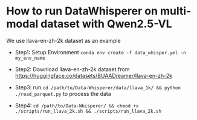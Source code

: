 # How to run DataWhisperer on multi-modal dataset with Qwen2.5-VL

We use llava-en-zh-2k dataset as an example

- Step1: Setup Environment 
`conda env create -f data_whisper.yml -n my_env_name`


- Step2: Download llava-en-zh-2k dataset from https://huggingface.co/datasets/BUAADreamer/llava-en-zh-2k

- Step3: run `cd /path/to/Data-Whisperer/data/llava_1k/ && python ./read_parquet.py` to process the data

- Step4: `cd /path/to/Data-Whisperer/ && chmod +x ./scripts/run_llava_2k.sh && ./scripts/run_llava_2k.sh`